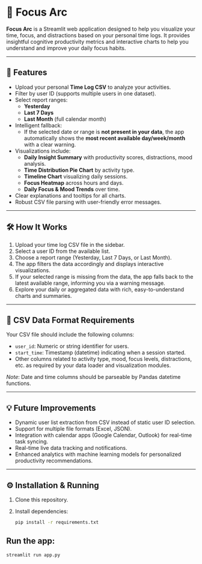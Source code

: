# 🧠 Focus Arc

**Focus Arc** is a Streamlit web application designed to help you visualize your time, focus, and distractions based on your personal time logs. It provides insightful cognitive productivity metrics and interactive charts to help you understand and improve your daily focus habits.

---

## 🚀 Features

- Upload your personal **Time Log CSV** to analyze your activities.
- Filter by user ID (supports multiple users in one dataset).
- Select report ranges:
  - **Yesterday**
  - **Last 7 Days**
  - **Last Month** (full calendar month)
- Intelligent fallback:
  - If the selected date or range is **not present in your data**, the app automatically shows the **most recent available day/week/month** with a clear warning.
- Visualizations include:
  - **Daily Insight Summary** with productivity scores, distractions, mood analysis.
  - **Time Distribution Pie Chart** by activity type.
  - **Timeline Chart** visualizing daily sessions.
  - **Focus Heatmap** across hours and days.
  - **Daily Focus & Mood Trends** over time.
- Clear explanations and tooltips for all charts.
- Robust CSV file parsing with user-friendly error messages.

---

## 🛠️ How It Works

1. Upload your time log CSV file in the sidebar.  
2. Select a user ID from the available list.  
3. Choose a report range (Yesterday, Last 7 Days, or Last Month).  
4. The app filters the data accordingly and displays interactive visualizations.  
5. If your selected range is missing from the data, the app falls back to the latest available range, informing you via a warning message.  
6. Explore your daily or aggregated data with rich, easy-to-understand charts and summaries.

---

## 📁 CSV Data Format Requirements

Your CSV file should include the following columns:

- `user_id`: Numeric or string identifier for users.  
- `start_time`: Timestamp (datetime) indicating when a session started.  
- Other columns related to activity type, mood, focus levels, distractions, etc. as required by your data loader and visualization modules.

*Note*: Date and time columns should be parseable by Pandas datetime functions.

---

## 💡 Future Improvements

- Dynamic user list extraction from CSV instead of static user ID selection.  
- Support for multiple file formats (Excel, JSON).  
- Integration with calendar apps (Google Calendar, Outlook) for real-time task syncing.  
- Real-time live data tracking and notifications.  
- Enhanced analytics with machine learning models for personalized productivity recommendations.

---

## ⚙️ Installation & Running

1. Clone this repository.  
2. Install dependencies:

   ```bash
   pip install -r requirements.txt
## Run the app:
   ```bash
   streamlit run app.py

